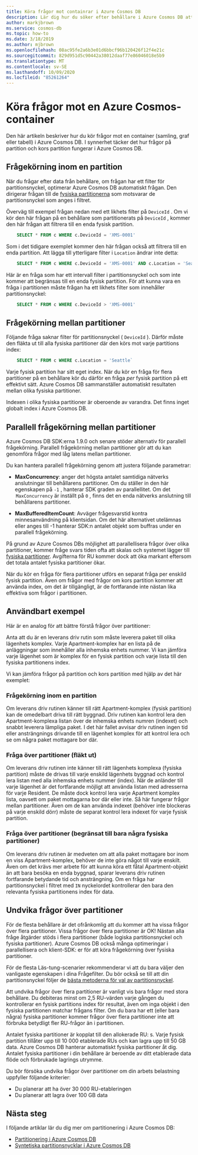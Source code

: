 ```yaml
---
title: Köra frågor mot containrar i Azure Cosmos DB
description: Lär dig hur du söker efter behållare i Azure Cosmos DB att använda frågor i partitionen och över partitioner
author: markjbrown
ms.service: cosmos-db
ms.topic: how-to
ms.date: 3/18/2019
ms.author: mjbrown
ms.openlocfilehash: 08ac95fe2a6b3e01d6bbcf96b120426f12f4e21c
ms.sourcegitcommit: 829d951d5c90442a38012daaf77e86046018e5b9
ms.translationtype: MT
ms.contentlocale: sv-SE
ms.lasthandoff: 10/09/2020
ms.locfileid: "85261264"
---
```

# <a name="query-an-azure-cosmos-container"></a>Köra frågor mot en Azure Cosmos-container

Den här artikeln beskriver hur du kör frågor mot en container (samling, graf eller tabell) i Azure Cosmos DB. I synnerhet täcker det hur frågor på partition och kors partition fungerar i Azure Cosmos DB.

## <a name="in-partition-query"></a>Frågekörning inom en partition

När du frågar efter data från behållare, om frågan har ett filter för partitionsnyckel, optimerar Azure Cosmos DB automatiskt frågan. Den dirigerar frågan till de [fysiska partitionerna](partition-data.md#physical-partitions) som motsvarar de partitionsnyckel som anges i filtret.

Överväg till exempel frågan nedan med ett likhets filter på `DeviceId` . Om vi kör den här frågan på en behållare som partitionerats på `DeviceId` , kommer den här frågan att filtrera till en enda fysisk partition.

```sql
    SELECT * FROM c WHERE c.DeviceId = 'XMS-0001'
```

Som i det tidigare exemplet kommer den här frågan också att filtrera till en enda partition. Att lägga till ytterligare filter i `Location` ändrar inte detta:

```sql
    SELECT * FROM c WHERE c.DeviceId = 'XMS-0001' AND c.Location = 'Seattle'
```

Här är en fråga som har ett intervall filter i partitionsnyckel och som inte kommer att begränsas till en enda fysisk partition. För att kunna vara en fråga i partitionen måste frågan ha ett likhets filter som innehåller partitionsnyckel:

```sql
    SELECT * FROM c WHERE c.DeviceId > 'XMS-0001'
```

## <a name="cross-partition-query"></a>Frågekörning mellan partitioner

Följande fråga saknar filter för partitionsnyckel ( `DeviceId` ). Därför måste den fläkta ut till alla fysiska partitioner där den körs mot varje partitions index:

```sql
    SELECT * FROM c WHERE c.Location = 'Seattle`
```

Varje fysisk partition har sitt eget index. När du kör en fråga för flera partitioner på en behållare kör du därför en fråga *per* fysisk partition på ett effektivt sätt. Azure Cosmos DB sammanställer automatiskt resultaten mellan olika fysiska partitioner.

Indexen i olika fysiska partitioner är oberoende av varandra. Det finns inget globalt index i Azure Cosmos DB.

## <a name="parallel-cross-partition-query"></a>Parallell frågekörning mellan partitioner

Azure Cosmos DB SDK:erna 1.9.0 och senare stöder alternativ för parallell frågekörning. Parallell frågekörning mellan partitioner gör att du kan genomföra frågor med låg latens mellan partitioner.

Du kan hantera parallell frågekörning genom att justera följande parametrar:

- **MaxConcurrency**: anger det högsta antalet samtidiga nätverks anslutningar till behållarens partitioner. Om du ställer in den här egenskapen på `-1` , hanterar SDK graden av parallellitet. Om det  `MaxConcurrency` är inställt på `0` , finns det en enda nätverks anslutning till behållarens partitioner.

- **MaxBufferedItemCount**: Avväger frågesvarstid kontra minnesanvändning på klientsidan. Om det här alternativet utelämnas eller anges till -1 hanterar SDK:n antalet objekt som buffras under en parallell frågekörning.

På grund av Azure Cosmos DBs möjlighet att parallellisera frågor över olika partitioner, kommer fråge svars tiden ofta att skalas och systemet lägger till [fysiska partitioner](partition-data.md#physical-partitions). Avgifterna för RU kommer dock att öka markant eftersom det totala antalet fysiska partitioner ökar.

När du kör en fråga för flera partitioner utförs en separat fråga per enskild fysisk partition. Även om frågor med frågor om kors partition kommer att använda index, om det är tillgängligt, är de fortfarande inte nästan lika effektiva som frågor i partitionen.

## <a name="useful-example"></a>Användbart exempel

Här är en analog för att bättre förstå frågor över partitioner:

Anta att du är en leverans driv rutin som måste leverera paket till olika lägenhets komplex. Varje Apartment-komplex har en lista på de anläggningar som innehåller alla inhemska enhets nummer. Vi kan jämföra varje lägenhet som är komplex för en fysisk partition och varje lista till den fysiska partitionens index.

Vi kan jämföra frågor på partition och kors partition med hjälp av det här exemplet:

### <a name="in-partition-query"></a>Frågekörning inom en partition

Om leverans driv rutinen känner till rätt Apartment-komplex (fysisk partition) kan de omedelbart driva till rätt byggnad. Driv rutinen kan kontrol lera den Apartment-komplexa listan över de inhemska enhets numren (indexet) och snabbt leverera lämpliga paket. I det här fallet avvisar driv rutinen ingen tid eller ansträngnings drivande till en lägenhet komplex för att kontrol lera och se om några paket mottagare bor där.

### <a name="cross-partition-query-fan-out"></a>Fråga över partitioner (fläkt ut)

Om leverans driv rutinen inte känner till rätt lägenhets komplexa (fysiska partition) måste de drivas till varje enskild lägenhets byggnad och kontrol lera listan med alla inhemska enhets nummer (index). När de anländer till varje lägenhet är det fortfarande möjligt att använda listan med adresserna för varje Resident. De måste dock kontrol lera varje Apartment komplex lista, oavsett om paket mottagarna bor där eller inte. Så här fungerar frågor mellan partitioner. Även om de kan använda indexet (behöver inte blockeras på varje enskild dörr) måste de separat kontrol lera indexet för varje fysisk partition.

### <a name="cross-partition-query-scoped-to-only-a-few-physical-partitions"></a>Fråga över partitioner (begränsat till bara några fysiska partitioner)

Om leverans driv rutinen är medveten om att alla paket mottagare bor inom en viss Apartment-komplex, behöver de inte göra något till varje enskilt. Även om det krävs mer arbete för att kunna köra ett fåtal Apartment-objekt än att bara besöka en enda byggnad, sparar leverans driv rutinen fortfarande betydande tid och ansträngning. Om en fråga har partitionsnyckel i filtret med `IN` nyckelordet kontrollerar den bara den relevanta fysiska partitionens index för data.

## <a name="avoiding-cross-partition-queries"></a>Undvika frågor över partitioner

För de flesta behållare är det ofrånkomlig att du kommer att ha vissa frågor över flera partitioner. Vissa frågor över flera partitioner är OK! Nästan alla fråge åtgärder stöds i flera partitioner (både logiska partitionsnyckel och fysiska partitioner). Azure Cosmos DB också många optimeringar i parallellisera och klient-SDK: er för att köra frågekörning över fysiska partitioner.

För de flesta Läs-tung-scenarier rekommenderar vi att du bara väljer den vanligaste egenskapen i dina Frågefilter. Du bör också se till att din partitionsnyckel följer de [bästa metoderna för val av partitionsnyckel](partitioning-overview.md#choose-partitionkey).

Att undvika frågor över flera partitioner är vanligt vis bara frågor med stora behållare. Du debiteras minst om 2,5 RU-värden varje gången du kontrollerar en fysisk partitions index för resultat, även om inga objekt i den fysiska partitionen matchar frågans filter. Om du bara har ett (eller bara några) fysiska partitioner kommer frågor över flera partitioner inte att förbruka betydligt fler RU-frågor än i partitionen.

Antalet fysiska partitioner är kopplat till den allokerade RU: s. Varje fysisk partition tillåter upp till 10 000 etablerade RUs och kan lagra upp till 50 GB data. Azure Cosmos DB hanterar automatiskt fysiska partitioner åt dig. Antalet fysiska partitioner i din behållare är beroende av ditt etablerade data flöde och förbrukade lagrings utrymme.

Du bör försöka undvika frågor över partitioner om din arbets belastning uppfyller följande kriterier:
- Du planerar att ha över 30 000 RU-etableringen
- Du planerar att lagra över 100 GB data

## <a name="next-steps"></a>Nästa steg

I följande artiklar lär du dig mer om partitionering i Azure Cosmos DB:

- [Partitionering i Azure Cosmos DB](partitioning-overview.md)
- [Syntetiska partitionsnycklar i Azure Cosmos DB](synthetic-partition-keys.md)
